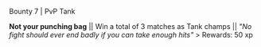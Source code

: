 Bounty 7 | PvP Tank

**Not your punching bag** || Win a total of 3 matches as Tank
champs || *"No fight should ever end badly if you can take enough
hits"* > Rewards: 50 xp

